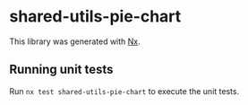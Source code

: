 # shared-utils-pie-chart

This library was generated with [Nx](https://nx.dev).

## Running unit tests

Run `nx test shared-utils-pie-chart` to execute the unit tests.
